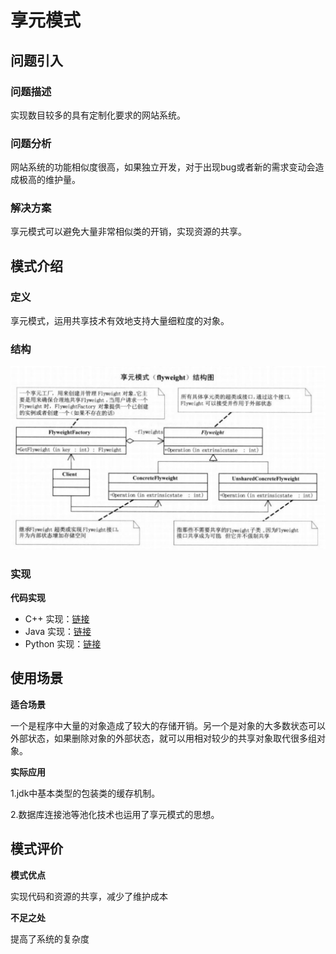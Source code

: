 # 享元模式

## 问题引入

### 问题描述

实现数目较多的具有定制化要求的网站系统。

### 问题分析

网站系统的功能相似度很高，如果独立开发，对于出现bug或者新的需求变动会造成极高的维护量。

### 解决方案

享元模式可以避免大量非常相似类的开销，实现资源的共享。

## 模式介绍

### **定义**

享元模式，运用共享技术有效地支持大量细粒度的对象。

### **结构**

![image-20221017164911912](img/flyweight/flyweight.jpg)

### 实现

**代码实现**

- C++ 实现：[链接](https://github.com/datawhalechina/sweetalk-design-pattern/src/design_patterns/cpp/flyweight)
- Java 实现：[链接](https://github.com/datawhalechina/sweetalk-design-pattern/src/design_patterns/java/flyweight)
- Python 实现：[链接](https://github.com/datawhalechina/sweetalk-design-pattern/src/design_patterns/python/flyweight)

## 使用场景

**适合场景**

一个是程序中大量的对象造成了较大的存储开销。另一个是对象的大多数状态可以外部状态，如果删除对象的外部状态，就可以用相对较少的共享对象取代很多组对象。

**实际应用**

1.jdk中基本类型的包装类的缓存机制。

2.数据库连接池等池化技术也运用了享元模式的思想。

## 模式评价

**模式优点**

实现代码和资源的共享，减少了维护成本

**不足之处**

提高了系统的复杂度
